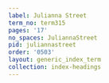 ```yaml
---
label: Julianna Street
term_no: term315
pages: '17'
no_spaces: JuliannaStreet
pid: juliannastreet
order: '0503'
layout: generic_index_term
collection: index-headings
---
```


